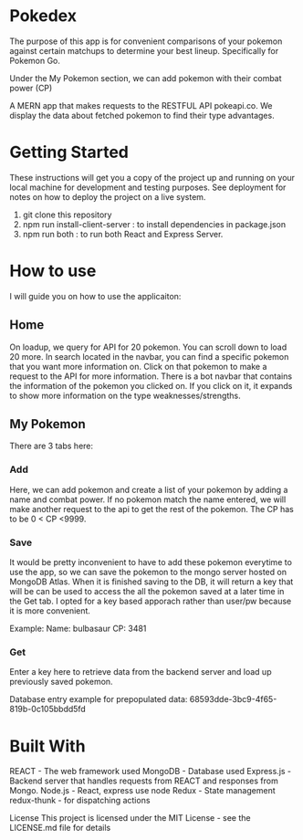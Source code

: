 # Pokedex
The purpose of this app is for convenient comparisons of your pokemon against certain matchups to determine your best lineup. Specifically for Pokemon Go.

Under the My Pokemon section, we can add pokemon with their combat power (CP)

A MERN app that makes requests to the RESTFUL API pokeapi.co. We display the data about fetched pokemon to find their type advantages.

# Getting Started
These instructions will get you a copy of the project up and running on your local machine for development and testing purposes. See deployment for notes on how to deploy the project on a live system.

1. git clone this repository
2. npm run install-client-server : to install dependencies in package.json
3. npm run both : to run both React and Express Server.

# How to use

I will guide you on how to use the applicaiton:

## Home
On loadup, we query for API for 20 pokemon. You can scroll down to load 20 more. In search located in the navbar, you can find a specific pokemon that you want more information on. Click on that pokemon to make a request to the API for more information. There is a bot navbar that contains the information of the pokemon you clicked on. If you click on it, it expands to show more information on the type weaknesses/strengths.

## My Pokemon
There are 3 tabs here:
### Add
Here, we can add pokemon and create a list of your pokemon by adding a name and combat power. If no pokemon match the name entered, we will make another request to the api to get the rest of the pokemon.
The CP has to be 0 < CP <9999.
### Save
It would be pretty inconvenient to have to add these pokemon everytime to use the app, so we can save the pokemon to the mongo server hosted on MongoDB Atlas. When it is finished saving to the DB, it will return a key that will be can be used to access the all the pokemon saved at a later time in the Get tab. I opted for a key based apporach rather than user/pw because it is more convenient.

Example:
Name: bulbasaur CP: 3481

### Get
Enter a key here to retrieve data from the backend server and load up previously saved pokemon.

Database entry example for prepopulated data:
68593dde-3bc9-4f65-819b-0c105bbdd5fd

# Built With
REACT - The web framework used
MongoDB - Database used
Express.js - Backend server that handles requests from REACT and responses from Mongo.
Node.js - React, express use node
Redux - State management
redux-thunk - for dispatching actions

License
This project is licensed under the MIT License - see the LICENSE.md file for details
